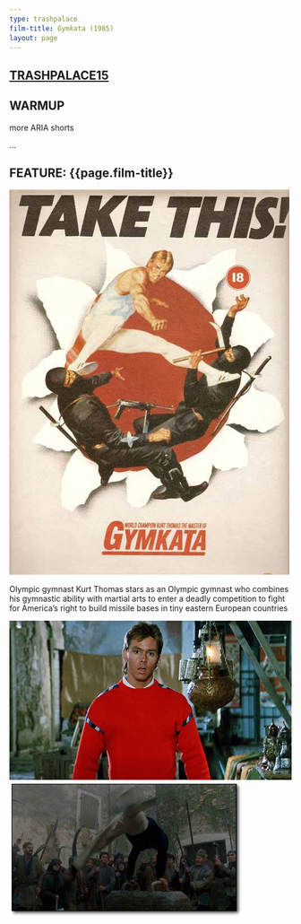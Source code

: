 ```yaml
---
type: trashpalace
film-title: Gymkata (1985)
layout: page
---
```


## [TRASHPALACE15]({{page.url}})

## WARMUP
 more ARIA shorts

...

## FEATURE: {{page.film-title}}

![poster](/images/trashpalace/TP15-0.jpg)

Olympic gymnast Kurt Thomas stars as an Olympic gymnast who combines his gymnastic ability with martial arts to enter a deadly competition to fight for America’s right to build missile bases in tiny eastern European countries

![poster](/images/trashpalace/TP15-2.jpg)
![poster](/images/trashpalace/TP15-1.jpg)




